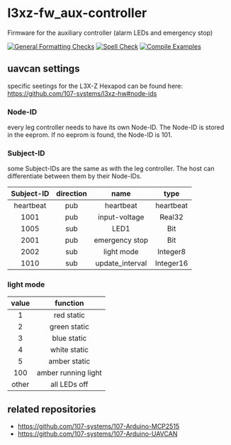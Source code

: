 # l3xz-fw_aux-controller
Firmware for the auxiliary controller (alarm LEDs and emergency stop)

[![General Formatting Checks](https://github.com/107-systems/l3xz-fw_aux-controller/workflows/General%20Formatting%20Checks/badge.svg)](https://github.com/107-systems/l3xz-fw_aux-controller/actions?workflow=General+Formatting+Checks)
[![Spell Check](https://github.com/107-systems/l3xz-fw_aux-controller/workflows/Spell%20Check/badge.svg)](https://github.com/107-systems/l3xz-fw_aux-controller/actions?workflow=Spell+Check)
[![Compile Examples](https://github.com/107-systems/l3xz-fw_aux-controller/workflows/Compile/badge.svg)](https://github.com/107-systems/l3xz-fw_aux-controller/actions?workflow=Compile)

## uavcan settings

specific seetings for the L3X-Z Hexapod can be found here: https://github.com/107-systems/l3xz-hw#node-ids

### Node-ID

every leg controller needs to have its own Node-ID. The Node-ID is stored in the eeprom. If no eeprom is found, the Node-ID is 101.

### Subject-ID

some Subject-IDs are the same as with the leg controller. The host can differentiate between them by their Node-IDs.

| **Subject-ID** | **direction** | **name**          | **type**    |
|:--------------:|:-------------:|:-----------------:|:-----------:|
| heartbeat      | pub           | heartbeat         | heartbeat   |
| 1001           | pub           | input-voltage     | Real32      |
| 1005           | sub           | LED1              | Bit         |
| 2001           | pub           | emergency stop    | Bit         |
| 2002           | sub           | light mode        | Integer8    |
| 1010           | sub           | update_interval   | Integer16   |

### light mode

| **value** | **function**        |
|:---------:|:-------------------:|
| 1         | red static          |
| 2         | green static        |
| 3         | blue static         |
| 4         | white static        |
| 5         | amber static        |
| 100       | amber running light |
| other     | all LEDs off        |

## related repositories
* https://github.com/107-systems/107-Arduino-MCP2515
* https://github.com/107-systems/107-Arduino-UAVCAN

